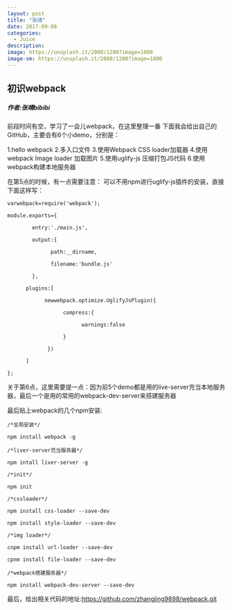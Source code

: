 ```yaml
---
layout: post
title: "张靖"
date: 2017-09-08
categories:
  - Juice
description: 
image: https://unsplash.it/2000/1200?image=1000
image-sm: https://unsplash.it/2000/1200?image=1000
---
```


## 初识webpack

##### 作者:张靖bibibi

前段时间有空，学习了一会儿webpack，在这里整理一番
下面我会给出自己的GitHub，主要会有6个小demo，分别是：

1.hello webpack
2.多入口文件
3.使用Webpack CSS loader加载器
4.使用webpack Image loader 加载图片
5.使用uglify-js 压缩打包JS代码
6.使用webpack构建本地服务器

在第5点的时候，有一点需要注意：
可以不用npm进行uglify-js插件的安装，直接下面这样写：

```
varwebpack=require('webpack');

module.exports={

        entry:'./main.js',

        output:{

              path:__dirname,

              filename:'bundle.js'

        },

      plugins:[

            newwebpack.optimize.UglifyJsPlugin({

                  compress:{

                        warnings:false

                  }

             })

      ]

};
```

关于第6点，这里需要提一点：因为前5个demo都是用的live-server充当本地服务器，最后一个是用的常用的webpack-dev-server来搭建服务器

最后贴上webpack的几个npm安装:

```
/*全局安装*/

npm install webpack -g

/*liver-server充当服务器*/

npm intall liver-server -g

/*init*/

npm init

/*cssloader*/

npm install css-loader --save-dev

npm install style-loader --save-dev

/*img loader*/

cnpm install url-loader --save-dev

cpnm install file-loader --save-dev

/*webpack搭建服务器*/

npm install webpack-dev-server --save-dev
```

最后，给出相关代码的地址:<https://github.com/zhangjing9898/webpack.git>
